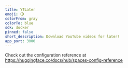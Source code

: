 ```yaml
---
title: YTLater
emoji: 🌖
colorFrom: gray
colorTo: blue
sdk: docker
pinned: false
short_description: Download YouTube videos for later!
app_port: 3000
---
```


Check out the configuration reference at https://huggingface.co/docs/hub/spaces-config-reference